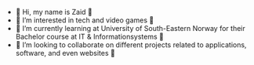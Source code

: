 - 👋 Hi, my name is Zaid 👋
- 👀 I’m interested in tech and video games 👀
- 🌱 I’m currently learning at University of South-Eastern Norway for their Bachelor course at IT & Informationsystems 🌱
- 💞️ I’m looking to collaborate on different projects related to applications, software, and even websites 💞️


<!---
Ibbert/Ibbert is a ✨ special ✨ repository because its `README.md` (this file) appears on your GitHub profile.
You can click the Preview link to take a look at your changes.
--->
